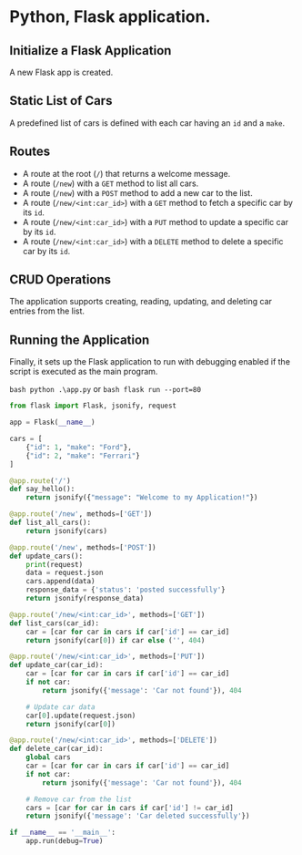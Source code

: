 # Python, Flask application.

## Initialize a Flask Application
A new Flask app is created.

## Static List of Cars
A predefined list of cars is defined with each car having an `id` and a `make`.

## Routes
- A route at the root (`/`) that returns a welcome message.
- A route (`/new`) with a `GET` method to list all cars.
- A route (`/new`) with a `POST` method to add a new car to the list.
- A route (`/new/<int:car_id>`) with a `GET` method to fetch a specific car by its `id`.
- A route (`/new/<int:car_id>`) with a `PUT` method to update a specific car by its `id`.
- A route (`/new/<int:car_id>`) with a `DELETE` method to delete a specific car by its `id`.

## CRUD Operations
The application supports creating, reading, updating, and deleting car entries from the list.

## Running the Application
Finally, it sets up the Flask application to run with debugging enabled if the script is executed as the main program.

```bash python .\app.py``` or ```bash flask run --port=80```


```python
from flask import Flask, jsonify, request

app = Flask(__name__)

cars = [
    {"id": 1, "make": "Ford"},
    {"id": 2, "make": "Ferrari"}
]

@app.route('/')
def say_hello():
    return jsonify({"message": "Welcome to my Application!"})

@app.route('/new', methods=['GET'])
def list_all_cars():
    return jsonify(cars)

@app.route('/new', methods=['POST'])
def update_cars():
    print(request)
    data = request.json
    cars.append(data)
    response_data = {'status': 'posted successfully'}
    return jsonify(response_data)

@app.route('/new/<int:car_id>', methods=['GET'])
def list_cars(car_id):
    car = [car for car in cars if car['id'] == car_id]
    return jsonify(car[0]) if car else ('', 404)

@app.route('/new/<int:car_id>', methods=['PUT'])
def update_car(car_id):
    car = [car for car in cars if car['id'] == car_id]
    if not car:
        return jsonify({'message': 'Car not found'}), 404

    # Update car data
    car[0].update(request.json)
    return jsonify(car[0])

@app.route('/new/<int:car_id>', methods=['DELETE'])
def delete_car(car_id):
    global cars
    car = [car for car in cars if car['id'] == car_id]
    if not car:
        return jsonify({'message': 'Car not found'}), 404

    # Remove car from the list
    cars = [car for car in cars if car['id'] != car_id]
    return jsonify({'message': 'Car deleted successfully'})

if __name__ == '__main__':
    app.run(debug=True)
```

